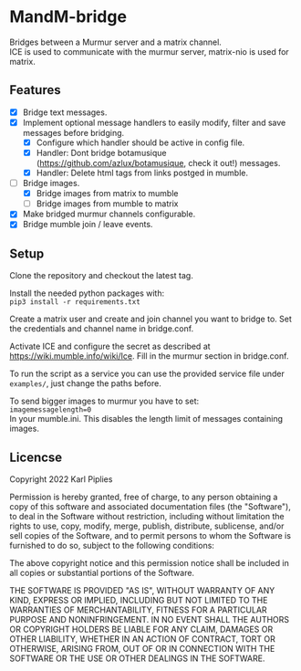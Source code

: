 # MandM-bridge

Bridges between a Murmur server and a matrix channel.\
ICE is used to communicate with the murmur server, matrix-nio is used for matrix.

## Features

- [X] Bridge text messages.
- [X] Implement optional message handlers to easily modify, filter and save messages before bridging.
  - [X] Configure which handler should be active in config file.
  - [X] Handler: Dont bridge botamusique (https://github.com/azlux/botamusique, check it out!) messages.
  - [X] Handler: Delete html tags from links postged in mumble.
- [ ] Bridge images.
  - [X] Bridge images from matrix to mumble
  - [ ] Bridge images from mumble to matrix
- [X] Make bridged murmur channels configurable.
- [X] Bridge mumble join / leave events.

## Setup

Clone the repository and checkout the latest tag.

Install the needed python packages with: \
`pip3 install -r requirements.txt`

Create a matrix user and create and join channel you want to bridge to.
Set the credentials and channel name in bridge.conf.

Activate ICE and configure the secret as described at https://wiki.mumble.info/wiki/Ice.
Fill in the murmur section in bridge.conf.

To run the script as a service you can use the provided service file under `examples/`, just change the paths before.

To send bigger images to murmur you have to set: \
`imagemessagelength=0` \
In your mumble.ini. This disables the length limit of messages containing images.


## Licencse

Copyright 2022 Karl Piplies

Permission is hereby granted, free of charge, to any person obtaining a copy of this software and associated documentation files (the "Software"), to deal in the Software without restriction, including without limitation the rights to use, copy, modify, merge, publish, distribute, sublicense, and/or sell copies of the Software, and to permit persons to whom the Software is furnished to do so, subject to the following conditions:

The above copyright notice and this permission notice shall be included in all copies or substantial portions of the Software.

THE SOFTWARE IS PROVIDED "AS IS", WITHOUT WARRANTY OF ANY KIND, EXPRESS OR IMPLIED, INCLUDING BUT NOT LIMITED TO THE WARRANTIES OF MERCHANTABILITY, FITNESS FOR A PARTICULAR PURPOSE AND NONINFRINGEMENT. IN NO EVENT SHALL THE AUTHORS OR COPYRIGHT HOLDERS BE LIABLE FOR ANY CLAIM, DAMAGES OR OTHER LIABILITY, WHETHER IN AN ACTION OF CONTRACT, TORT OR OTHERWISE, ARISING FROM, OUT OF OR IN CONNECTION WITH THE SOFTWARE OR THE USE OR OTHER DEALINGS IN THE SOFTWARE.
